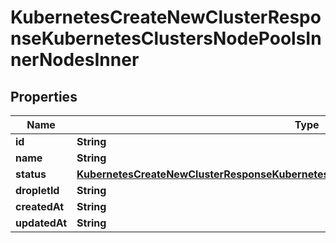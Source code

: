 

# KubernetesCreateNewClusterResponseKubernetesClustersNodePoolsInnerNodesInner


## Properties

| Name | Type | Description | Notes |
|------------ | ------------- | ------------- | -------------|
|**id** | **String** |  |  [optional] |
|**name** | **String** |  |  [optional] |
|**status** | [**KubernetesCreateNewClusterResponseKubernetesClustersNodePoolsInnerNodesInnerStatus**](KubernetesCreateNewClusterResponseKubernetesClustersNodePoolsInnerNodesInnerStatus.md) |  |  [optional] |
|**dropletId** | **String** |  |  [optional] |
|**createdAt** | **String** |  |  [optional] |
|**updatedAt** | **String** |  |  [optional] |



